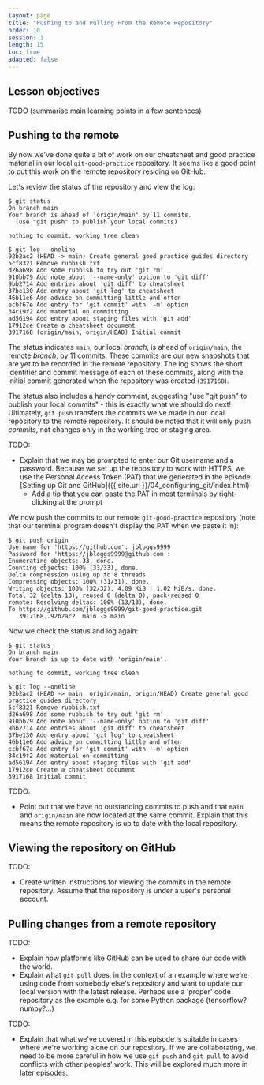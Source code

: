 ```yaml
---
layout: page
title: "Pushing to and Pulling From the Remote Repository"
order: 10
session: 1
length: 15
toc: true
adapted: false
---
```


## Lesson objectives

TODO (summarise main learning points in a few sentences)


## Pushing to the remote

By now we've done quite a bit of work on our cheatsheet and good practice
material in our local `git-good-practice` repository. It seems like a good point to
put this work on the remote repository residing on GitHub.

Let's review the status of the repository and view the log:

```
$ git status
On branch main
Your branch is ahead of 'origin/main' by 11 commits.
  (use "git push" to publish your local commits)

nothing to commit, working tree clean

$ git log --oneline
92b2ac2 (HEAD -> main) Create general good practice guides directory
5cf8321 Remove rubbish.txt
d26a698 Add some rubbish to try out 'git rm'
910bb79 Add note about '--name-only' option to 'git diff'
9bb2714 Add entries about 'git diff' to cheatsheet
37be130 Add entry about 'git log' to cheatsheet
46b11e6 Add advice on committing little and often
ecbf67e Add entry for 'git commit' with '-m' option
34c19f2 Add material on committing
ad56194 Add entry about staging files with 'git add'
17912ce Create a cheatsheet document
3917168 (origin/main, origin/HEAD) Initial commit
```

The status indicates `main`, our local *branch*, is ahead of `origin/main`, the
remote *branch*, by 11 commits. These commits are our new snapshots that are yet
to be recorded in the remote repository. The log shows the short identifier and
commit message of each of these commits, along with the initial commit generated
when the repository was created (`3917168`).

The status also includes a handy comment, suggesting "use "git push" to publish
your local commits" - this is exactly what we should do next! Ultimately, `git push`
transfers the commits we've made in our local repository to the remote repository.
It should be noted that it will only push _commits_, not changes only in the
working tree or staging area.

TODO:
* Explain that we may be prompted to enter our Git username and a password.
  Because we set up the repository to work with HTTPS, we use the Personal
  Access Token (PAT) that we generated in the episode
  [Setting up Git and GitHub]({{ site.url }}/04_configuring_git/index.html)
  - Add a tip that you can paste the PAT in most terminals by right-clicking
    at the prompt

We now push the commits to our remote `git-good-practice` repository (note
that our terminal program doesn't display the PAT when we paste it in):

```
$ git push origin
Username for 'https://github.com': jbloggs9999
Password for 'https://jbloggs9999@github.com':
Enumerating objects: 33, done.
Counting objects: 100% (33/33), done.
Delta compression using up to 8 threads
Compressing objects: 100% (31/31), done.
Writing objects: 100% (32/32), 4.09 KiB | 1.02 MiB/s, done.
Total 32 (delta 13), reused 0 (delta 0), pack-reused 0
remote: Resolving deltas: 100% (13/13), done.
To https://github.com/jbloggs9999/git-good-practice.git
   3917168..92b2ac2  main -> main
```

Now we check the status and log again:

```
$ git status
On branch main
Your branch is up to date with 'origin/main'.

nothing to commit, working tree clean

$ git log --oneline
92b2ac2 (HEAD -> main, origin/main, origin/HEAD) Create general good practice guides directory
5cf8321 Remove rubbish.txt
d26a698 Add some rubbish to try out 'git rm'
910bb79 Add note about '--name-only' option to 'git diff'
9bb2714 Add entries about 'git diff' to cheatsheet
37be130 Add entry about 'git log' to cheatsheet
46b11e6 Add advice on committing little and often
ecbf67e Add entry for 'git commit' with '-m' option
34c19f2 Add material on committing
ad56194 Add entry about staging files with 'git add'
17912ce Create a cheatsheet document
3917168 Initial commit
```

TODO:
* Point out that we have no outstanding commits to push and that `main` and
  `origin/main` are now located at the same commit. Explain that this means
  the remote repository is up to date with the local repository.


## Viewing the repository on GitHub

TODO:
* Create written instructions for viewing the commits in the remote repository.
  Assume that the repository is under a user's personal account.


## Pulling changes from a remote repository

TODO:
* Explain how platforms like GitHub can be used to share our code with the world.
* Explain what `git pull` does, in the context of an example where we're using
  code from somebody else's repository and want to update our local version with
  the latest release. Perhaps use a 'proper' code repository as the example e.g. for
  some Python package (tensorflow? numpy?...)

TODO:
  * Explain that what we've covered in this episode is suitable in cases where
    we're working alone on our repository. If we are collaborating, we need to
    be more careful in how we use `git push` and `git pull` to avoid conflicts
    with other peoples' work. This will be explored much more in later
    episodes.

